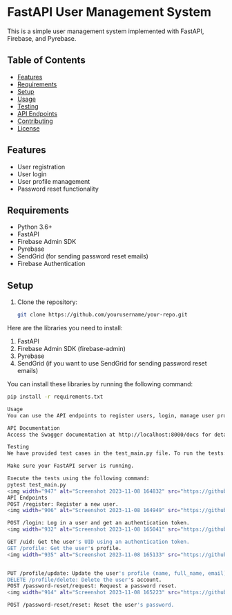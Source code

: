 # FastAPI User Management System

This is a simple user management system implemented with FastAPI, Firebase, and Pyrebase.

## Table of Contents

- [Features](#features)
- [Requirements](#requirements)
- [Setup](#setup)
- [Usage](#usage)
- [Testing](#testing)
- [API Endpoints](#api-endpoints)
- [Contributing](#contributing)
- [License](#license)

## Features

- User registration
- User login
- User profile management
- Password reset functionality

## Requirements

- Python 3.6+
- FastAPI
- Firebase Admin SDK
- Pyrebase
- SendGrid (for sending password reset emails)
- Firebase Authentication

## Setup

1. Clone the repository:

   ```bash
   git clone https://github.com/yourusername/your-repo.git


Here are the libraries you need to install:

1. FastAPI
2. Firebase Admin SDK (firebase-admin)
3. Pyrebase
4. SendGrid (if you want to use SendGrid for sending password reset emails)

You can install these libraries by running the following command:

```bash
pip install -r requirements.txt

Usage
You can use the API endpoints to register users, login, manage user profiles, and reset passwords.

API Documentation
Access the Swagger documentation at http://localhost:8000/docs for details on available endpoints.

Testing
We have provided test cases in the test_main.py file. To run the tests:

Make sure your FastAPI server is running.

Execute the tests using the following command:
pytest test_main.py
<img width="947" alt="Screenshot 2023-11-08 164832" src="https://github.com/Sakhtiman/mugs/assets/134630688/dd8dae0f-abab-4d22-8f82-086436aa94f5">
API Endpoints
POST /register: Register a new user.
<img width="906" alt="Screenshot 2023-11-08 164949" src="https://github.com/Sakhtiman/mugs/assets/134630688/20ba8adb-2767-43a1-bb6d-f8a354008d07">

POST /login: Log in a user and get an authentication token.
<img width="932" alt="Screenshot 2023-11-08 165041" src="https://github.com/Sakhtiman/mugs/assets/134630688/94f37811-2f22-4992-9830-ade1eba2b9e0">

GET /uid: Get the user's UID using an authentication token.
GET /profile: Get the user's profile.
<img width="935" alt="Screenshot 2023-11-08 165133" src="https://github.com/Sakhtiman/mugs/assets/134630688/3cbe7f78-3a08-4cdd-bd04-15c175011b36">


PUT /profile/update: Update the user's profile (name, full_name, email).
DELETE /profile/delete: Delete the user's account.
POST /password-reset/request: Request a password reset.
<img width="914" alt="Screenshot 2023-11-08 165223" src="https://github.com/Sakhtiman/mugs/assets/134630688/6eb77bfe-e9d8-4d30-9584-60fad33d65c5">

POST /password-reset/reset: Reset the user's password.


